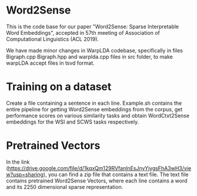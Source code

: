 # Word2Sense
This is the code base for our paper "Word2Sense: Sparse Interpretable Word Embeddings", accepted in 57th meeting of Association of Computational Linguistics (ACL 2019).

We have made minor changes in WarpLDA codebase, specifically in files Bigraph.cpp Bigraph.hpp and warplda.cpp files in src folder, to make warpLDA accept files in tsvd format. 

# Training on a dataset
Create a file containing a sentence in each line. Example.sh contains the entire pipeline for getting Word2Sense embeddings from the corpus, get performance scores on various similarity tasks and obtain WordCtxt2Sense embeddings for the WSI and SCWS tasks respectively.  

# Pretrained Vectors
In the link (https://drive.google.com/file/d/1kqxQm129RVfanlnEsJnyYjygsFhA3wH3/view?usp=sharing), you can find a zip file that contains a text file. The text file contains pretrained Word2Sense Vectors, where each line contains a word and its 2250 dimensional sparse representation.
